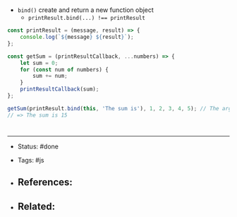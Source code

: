# 
- `bind()` create and return a new function object
	- `printResult.bind(...) !== printResult`

```js
const printResult = (message, result) => {
    console.log(`${message} ${result}`);
};

const getSum = (printResultCallback, ...numbers) => {
    let sum = 0;
    for (const num of numbers) {
        sum += num;
    }
    printResultCallback(sum);
};

getSum(printResult.bind(this, 'The sum is'), 1, 2, 3, 4, 5); // The args from bind is always start at the begining of the function args. In this case, 'the sum is' = messageText
// => The sum is 15
```


# 

---
- Status: #done 

- Tags: #js

- References:
	- 

- Related:
	- 
